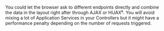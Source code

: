 You could let the browser ask to different endpoints directly and combine the data in the layout right after through AJAX or HIJAX⁶. You will avoid mixing a lot of Application Services in your Controllers but it might have a performance penalty depending on the number of requests triggered.

